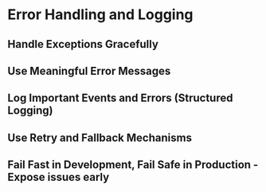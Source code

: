 

# Error Handling and Logging

## Handle Exceptions Gracefully

## Use Meaningful Error Messages

## Log Important Events and Errors (Structured Logging)

## Use Retry and Fallback Mechanisms

## Fail Fast in Development, Fail Safe in Production - Expose issues early

